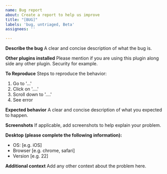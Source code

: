 ```yaml
---
name: Bug report
about: Create a report to help us improve
title: "[BUG]"
labels: 'bug, untriaged, Beta'
assignees: ''

---
```


**Describe the bug**
A clear and concise description of what the bug is.

**Other plugins installed**
Please mention if you are using this plugin along side any other plugin. Security for example.

**To Reproduce**
Steps to reproduce the behavior:
1. Go to '...'
2. Click on '....'
3. Scroll down to '....'
4. See error

**Expected behavior**
A clear and concise description of what you expected to happen.

**Screenshots**
If applicable, add screenshots to help explain your problem.

**Desktop (please complete the following information):**
 - OS: [e.g. iOS]
 - Browser [e.g. chrome, safari]
 - Version [e.g. 22]

**Additional context**
Add any other context about the problem here.

